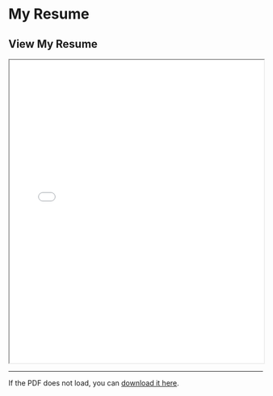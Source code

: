 # My Resume

## View My Resume

<iframe src="./Shreya_Resume.pdf" width="100%" height="600px">
</iframe>

---

If the PDF does not load, you can [download it here](./Shreya_Resume.pdf).
